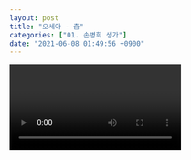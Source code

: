 ```yaml
---
layout: post
title: "오세아 - 춤"
categories: ["01. 손병희 생가"]
date: "2021-06-08 01:49:56 +0900"
---
```

<video class="post-video" controls>

    <source src='{{ "assets/videos/01. 손병희 생가/06.mp4" | relative_url }}'
            type="video/mp4">

    Sorry, your browser doesn't support embedded videos.
</video>
